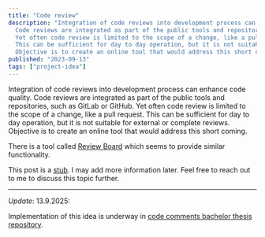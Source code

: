 ```yaml
---
title: "Code review"
description: "Integration of code reviews into development process can enhance code quality.
  Code reviews are integrated as part of the public tools and repositories, such as GitLab or GitHub.
  Yet often code review is limited to the scope of a change, like a pull request.
  This can be sufficient for day to day operation, but it is not suitable for external or complete reviews.
  Objective is to create an online tool that would address this short coming."
published: "2023-09-13"
tags: ["project-idea"]
---
```


Integration of code reviews into development process can enhance code quality.
Code reviews are integrated as part of the public tools and repositories, such as GitLab or GitHub.
Yet often code review is limited to the scope of a change, like a pull request.
This can be sufficient for day to day operation, but it is not suitable for external or complete reviews.
Objective is to create an online tool that would address this short coming.

There is a tool called [Review Board](https://github.com/reviewboard/reviewboard) which seems to provide similar functionality.

This post is a [stub](https://simple.wikipedia.org/wiki/Wikipedia:Stub).
I may add more information later.
Feel free to reach out to me to discuss this topic further.

---

*Update*: 13.9.2025:

Implementation of this idea is underway in [code comments bachelor thesis repository](https://github.com/S1lence-z/bachelor-thesis).
